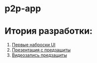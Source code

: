 # p2p-app

# Итория разработки:
1. [Первые наброски UI](https://arc.net/e/482FD89B-F6DA-4F38-9423-1BED0E5B8C8F)
2. [Презентация с предзащиты](https://docs.google.com/presentation/d/1NrUOuDGumqUUWVuxRqMIdVQsbHfAztYD_oqa6h2195s/edit#slide=id.g2c944cb5879_4_62)
3. [Видеозапись предзащиты](https://youtu.be/aajr6Wu4m8k)